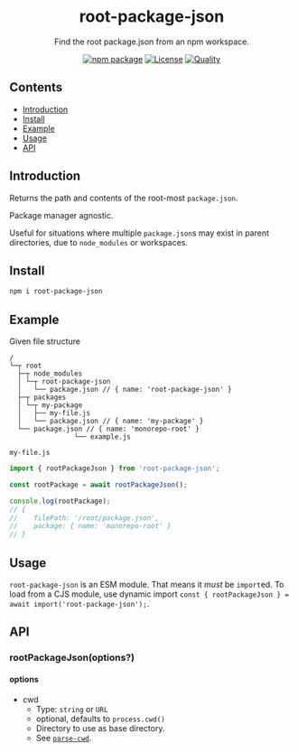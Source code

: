 <div style="text-align:center">

<h1>root-package-json</h1>
<p>Find the root package.json from an npm workspace.</p>

[![npm package](https://badge.fury.io/js/root-package-json.svg)](https://www.npmjs.com/package/root-package-json)
[![License](https://img.shields.io/github/license/JacobLey/jacobley.svg)](https://github.com/JacobLey/jacobley/blob/main/LICENSE)
[![Quality](https://img.shields.io/npms-io/quality-score/root-package-json.svg)](https://www.npmjs.com/package/root-package-json)

</div>

## Contents
- [Introduction](#introduction)
- [Install](#install)
- [Example](#example)
- [Usage](#usage)
- [API](#api)

<a name="Introduction"></a>
## Introduction

Returns the path and contents of the root-most `package.json`.

Package manager agnostic.

Useful for situations where multiple `package.json`s may exist in parent directories, due to `node_modules` or workspaces.

<a name="Install"></a>
## Install

```sh
npm i root-package-json
```

<a name="Example"></a>
## Example

Given file structure
```
/
└─┬ root
  ├─┬ node_modules
  │ └─┬ root-package-json
  │   └── package.json // { name: 'root-package-json' }
  ├─┬ packages
  │ └─┬ my-package
  │   ├── my-file.js
  │   └── package.json // { name: 'my-package' }
  └── package.json // { name: 'monorepo-root' }
                └── example.js
```

`my-file.js`
```ts
import { rootPackageJson } from 'root-package-json';

const rootPackage = await rootPackageJson();

console.log(rootPackage);
// {
//    filePath: '/root/package.json',
//    package: { name: 'monorepo-root' }
// }
```

<a name="usage"></a>
## Usage

`root-package-json` is an ESM module. That means it _must_ be `import`ed. To load from a CJS module, use dynamic import `const { rootPackageJson } = await import('root-package-json');`.

<a name="api"></a>
## API

### rootPackageJson(options?)

#### options

* cwd
  * Type: `string` or `URL`
  * optional, defaults to `process.cwd()`
  * Directory to use as base directory.
  * See [`parse-cwd`](https://www.npmjs.com/package/parse-cwd).
